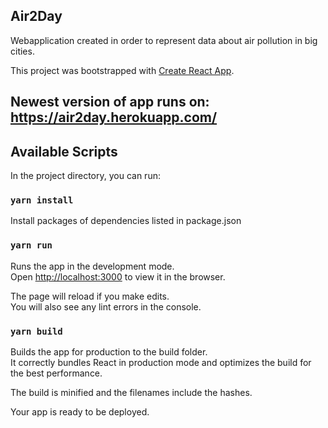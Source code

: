 ## Air2Day

Webapplication created in order to represent data about air pollution in big cities. 

This project was bootstrapped with [Create React App](https://github.com/facebook/create-react-app).

## Newest version of app runs on: https://air2day.herokuapp.com/

## Available Scripts

In the project directory, you can run:

### `yarn install`

Install packages of dependencies listed in package.json

### `yarn run`

Runs the app in the development mode.<br>
Open [http://localhost:3000](http://localhost:3000) to view it in the browser.

The page will reload if you make edits.<br>
You will also see any lint errors in the console.

### `yarn build`

Builds the app for production to the build folder.<br>
It correctly bundles React in production mode and optimizes the build for the best performance.<br>

The build is minified and the filenames include the hashes.<br>

Your app is ready to be deployed.